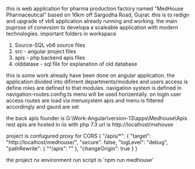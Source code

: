this is web application for pharma production factory named "MedHouse Pharmaceutical" based on 16km off Sargodha Road, Gujrat. this is to redign and upgrade of vb6 application already running and working. the main puprose of conevsion to developa a scaleable application with modern technologies. 
important folders in workspace
1. Source-SQL vb6 source files
2. src - angular project files
3. apis - php backend apis files
4. olddatase - sql file for explanation of old database


this is some work already have been done on angular application. the application divided into difirrent departments/modules and users access is define  roles are defined to that modules. 
navigation system is defined in  navigation-routes.config.ts menu will be used horizentally. on login user access routes are load via menusystem apis and  menu is filtered accordingly and gaurd are set

the back apis founder is G:\Work-Angular\version-13\apps\Medhouse\Apis
rest apis are hosted in iis with php 7.3
url is http://localhost/mehouse

project is confugured proxy for CORS 
{
  "/apis/*": {
    "target": "http://localhost/medhouse/",
    "secure": false,
    "logLevel": "debug",
    "pathRewrite": {
      "^/apis": ""
    },
    "changeOrigin": true
  }
}

the project nx environment 
run script is 'npm run medhouse'


